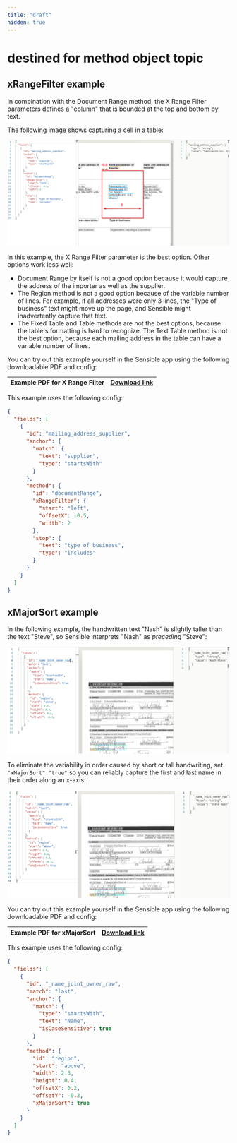 ```yaml
---
title: "draft"
hidden: true
---
```


destined for method object topic
====



xRangeFilter example
----

In combination with the Document Range method, the X Range Filter parameters defines a "column" that is bounded at the top and bottom by text.

The following image shows capturing a cell in a table:

![](https://raw.githubusercontent.com/sensible-hq/sensible-docs/main/readme-sync/assets/v0/images/xrange_filter_example.png)



In this example, the X Range Filter parameter is the best option. Other options work less well:

- Document Range by itself is not a good option because it would capture the address of the importer as well as the supplier. 
- The Region method is not a good option because of the variable number of lines. For example, if all addresses were only 3 lines, the "Type of business" text might move up the page, and Sensible might inadvertently capture that text. 
- The Fixed Table and Table methods are not the best options, because the table's formatting is hard to recognize. The Text Table method is not the best option, because each mailing address in the table can have a variable number of lines.



You can try out this example yourself in the Sensible app using the following downloadable PDF and config:

| Example PDF for X Range Filter | [Download link](https://raw.githubusercontent.com/sensible-hq/sensible-docs/main/readme-sync/assets/v0/pdfs/xrange_filter_example.pdf) |
| ------------------------------ | ------------------------------------------------------------ |

This example uses the following config:

```json
{
  "fields": [
    {
      "id": "mailing_address_supplier",
      "anchor": {
        "match": {
          "text": "supplier",
          "type": "startsWith"
        }
      },
      "method": {
        "id": "documentRange",
        "xRangeFilter": {
          "start": "left",
          "offsetX": -0.5,
          "width": 2
        },
        "stop": {
          "text": "type of business",
          "type": "includes"
        }
      }
    }
  ]
}
```



xMajorSort example
----


In the following example, the handwritten text "Nash" is slightly taller than the text "Steve", so Sensible interprets "Nash" as *preceding* "Steve": 

![](https://raw.githubusercontent.com/sensible-hq/sensible-docs/main/readme-sync/assets/v0/images/xmajor_sort_example_1.png)

To eliminate the variability in order caused by short or tall handwriting,  set `"xMajorSort":"true"` so you can reliably capture the first and last name in their order along an x-axis:

![](https://raw.githubusercontent.com/sensible-hq/sensible-docs/main/readme-sync/assets/v0/images/xmajor_sort_example_2.png)

You can try out this example yourself in the Sensible app using the following downloadable PDF and config:

| Example PDF for xMajorSort | [Download link](https://raw.githubusercontent.com/sensible-hq/sensible-docs/main/readme-sync/assets/v0/pdfs/merge_lines_ocr_example.pdf) |
| -------------------------- | ------------------------------------------------------------ |

This example uses the following config:

```json
{
  "fields": [
    {
      "id": "_name_joint_owner_raw",
      "match": "last",
      "anchor": {
        "match": {
          "type": "startsWith",
          "text": "Name",
          "isCaseSensitive": true
        }
      },
      "method": {
        "id": "region",
        "start": "above",
        "width": 2.3,
        "height": 0.4,
        "offsetX": 0.2,
        "offsetY": -0.3,
        "xMajorSort": true
      }
    }
  ]
}